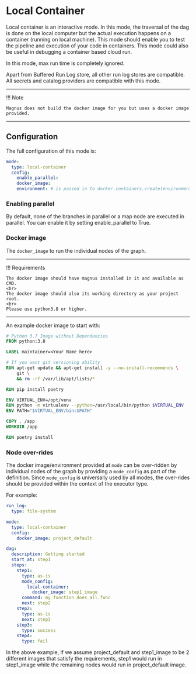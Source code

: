 # Local Container

Local container is an interactive mode. In this mode, the traversal of the dag is done on the
local computer but the
actual execution happens on a container (running on local machine). This mode should enable you to test
the pipeline and execution of your code in containers. This mode could also be useful in
debugging a container based cloud run.

In this mode, max run time is completely ignored.

Apart from Buffered Run Log store, all other run log stores are compatible.
All secrets and catalog providers are compatible with this mode.

---
!!! Note

    Magnus does not build the docker image for you but uses a docker image provided.
---
## Configuration

The full configuration of this mode is:

```yaml
mode:
  type: local-container
  config:
    enable_parallel:
    docker_image:
    environment: # is passed in to docker.containers.create(environment=environment)
```

### Enabling parallel

By default, none of the branches in parallel or a map node are executed in parallel.
You can enable it by setting enable_parallel to True.



### Docker image

The ```docker_image``` to run the individual nodes of the graph.

---
!!! Requirements

    The docker image should have magnus installed in it and available as CMD.
    <br>
    The docker image should also its working directory as your project root.
    <br>
    Please use python3.8 or higher.
---

An example docker image to start with:

```dockerfile
# Python 3.7 Image without Dependencies
FROM python:3.8

LABEL maintainer=<Your Name here>

# If you want git versioning ability
RUN apt-get update && apt-get install -y --no-install-recommends \
    git \
    && rm -rf /var/lib/apt/lists/*

RUN pip install poetry

ENV VIRTUAL_ENV=/opt/venv
RUN python -m virtualenv --python=/usr/local/bin/python $VIRTUAL_ENV
ENV PATH="$VIRTUAL_ENV/bin:$PATH"

COPY . /app
WORKDIR /app

RUN poetry install
```

### Node over-rides

The docker image/environment provided at ```mode``` can be over-ridden by individual nodes of the graph by providing a
```mode_config``` as part of the definition. Since ```mode_config``` is universally used by all modes, the
over-rides should be provided within the context of the executor type.

For example:

```yaml
run_log:
  type: file-system

mode:
  type: local-container
  config:
    docker_image: project_default

dag:
  description: Getting started
  start_at: step1
  steps:
    step1:
      type: as-is
      mode_config:
        local-container:
          docker_image: step1_image
      command: my_function_does_all.func
      next: step2
    step2:
      type: as-is
      next: step3
    step3:
      type: success
    step4:
      type: fail
```

In the above example, if we assume project_default and step1_image to be 2 different images that satisfy
the requirements, step1 would run in step1_image while the remaining nodes would run in project_default image.
